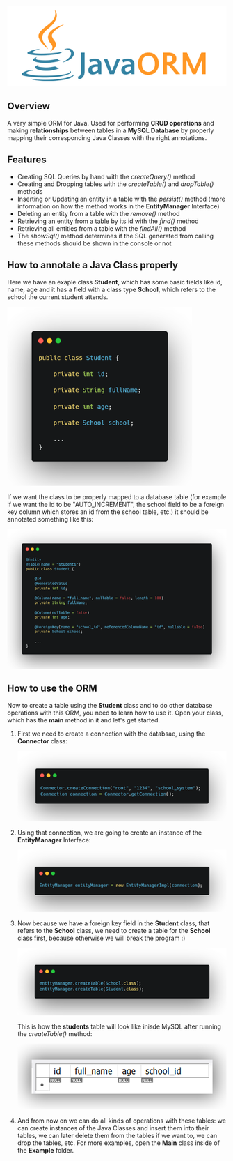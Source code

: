 ![JavaORM](images/JavaORM.png)

Overview
---
A very simple ORM for Java. Used for performing **CRUD operations** and making **relationships** between tables
in a **MySQL Database** by properly mapping their corresponding Java Classes with the right annotations.

Features
---
- Creating SQL Queries by hand with the *createQuery()* method
- Creating and Dropping tables with the *createTable()* and *dropTable()* methods
- Inserting or Updating an entity in a table with the *persist()* method (more information on how the method works in the **EntityManager** Interface)
- Deleting an entity from a table with the *remove()* method
- Retrieving an entity from a table by its id with the *find()* method
- Retrieving all entities from a table with the *findAll()* method
- The *showSql()* method determines if the SQL generated from calling these methods should be shown in the console or not

How to annotate a Java Class properly
---
Here we have an exaple class **Student**, which has some basic fields like id, name, age and it has a field with a class type **School**, which refers to the school the current student attends.

![Java Class](images/JavaClass.png)

If we want the class to be properly mapped to a database table (for example if we want the id to be "AUTO_INCREMENT", the school field to be a foreign key column which stores an id from the school table, etc.) it should be annotated something like this:

![Java Annotated Class](images/JavaAnnotatedClass.png)

How to use the ORM
---
Now to create a table using the **Student** class and to do other database operations with this ORM, you need to learn how to use it. Open your class, which has the **main** method in it and let's get started.

1. First we need to create a connection with the databsae, using the **Connector** class:

   ![Connection](images/Connection.png)

2. Using that connection, we are going to create an instance of the **EntityManager** Interface:

   ![EntityManager](images/EntityManager.png)

3. Now because we have a foreign key field in the **Student** class, that refers to the **School** class, we need to create a table for the **School** class first, because otherwise we will break the program :)

   ![CreateTable](images/CreateTable.png)

   This is how the **students** table will look like inisde MySQL after running the *createTable()* method:

   ![MySQL Table](images/MySQL_Table.png)

4. And from now on we can do all kinds of operations with these tables: we can create instances of the Java Classes and insert them into their tables, we can later delete them from the tables if we want to, we can drop the tables, etc. For more examples, open the **Main** class inside of the **Example** folder.